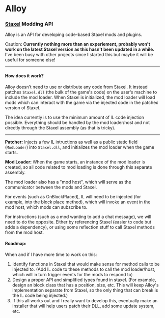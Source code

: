 # Alloy
### [Staxel](http://playstaxel.com/) Modding API

Alloy is an API for developing code-based Staxel mods and plugins.

Caution: **Currently nothing more than an experiement, probably won't work on the latest Staxel version as this hasn't been updated in a while.** I've been busy with other projects since I started this but maybe it will be useful for someone else!

---

#### How does it work?
Alloy doesn't need to use or distribute any code from Staxel. It instead patches `Staxel.dll` (the bulk of the game's code) on the user's machine to include the mod loader. When Staxel is initialized, the mod loader will load mods which can interact with the game via the injected code in the patched version of Staxel.

The idea currently is to use the minimum amount of IL code injection possible. Everything should be handled by the mod loader/host and not directly through the Staxel assembly (as that is tricky).

---

**Patcher:**
Injects a few IL intructions as well as a public static field (`ModLoader`) into `Staxel.dll`, and initializes the mod loader when the game starts.


**Mod Loader:**
When the game starts, an instance of the mod loader is created, so all code related to mod loading is done through this separate assembly.

The mod loader also has a "mod host", which will serve as the communicator between the mods and Staxel.

For events (such as OnBlockPlaced), IL will need to be injected (for example, into the block place method), which will invoke an event in the mod host, which mods can subscribe to. 

For instructions (such as a mod wanting to add a chat message), we will need to do the opposite. Either by referencing Staxel (easier to code but adds a dependency), or using some reflection stuff to call Staxel methods from the mod host.

#### Roadmap:

When and if I have more time to work on this:

1. Identify functions in Staxel that would make sense for method calls to be injected to. (Add IL code to these methods to call the mod loader/host, which will in turn trigger events for the mods to respond to)
2. Design a proper API and simplified types found in staxel. (For example, design an block class that has a position, size, etc. This will keep Alloy's implementation separate from Staxel, so the only thing that can break is the IL code being injected.)
3. If this all works out and I really want to develop this, eventually make an installer that will help users patch their DLL, add some update system, etc.
